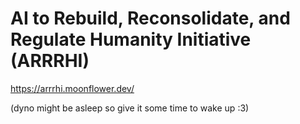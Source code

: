 # AI to Rebuild, Reconsolidate, and Regulate Humanity Initiative (ARRRHI)
https://arrrhi.moonflower.dev/ 

(dyno might be asleep so give it some time to wake up :3)
